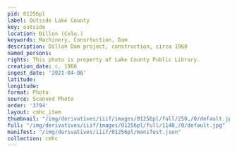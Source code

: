 ```yaml
---
pid: 01256pl
label: Outside Lake County
key: outside
location: Dillon (Colo.)
keywords: Machinery, Consrtuction, Dam
description: Dillon Dam project, construction, circa 1960
named_persons: 
rights: This photo is property of Lake County Public Library.
creation_date: c. 1960
ingest_date: '2021-04-06'
latitude: 
longitude: 
format: Photo
source: Scanned Photo
order: '3794'
layout: cmhc_item
thumbnail: "/img/derivatives/iiif/images/01256pl/full/250,/0/default.jpg"
full: "/img/derivatives/iiif/images/01256pl/full/1140,/0/default.jpg"
manifest: "/img/derivatives/iiif/01256pl/manifest.json"
collection: cmhc
---
```


